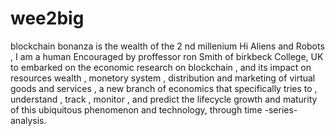 # wee2big
blockchain  bonanza is the  wealth   of  the 2 nd  millenium
Hi  Aliens  and  Robots  ,  I  am  a human Encouraged  by  proffessor  ron  Smith  of  birkbeck  College,  UK  to    embarked  on  the  economic  research  on  blockchain  ,  and its  impact  on resources  wealth , monetory  system  , distribution  and  marketing  of  virtual  goods  and  services  , a new  branch  of  economics  that  specifically  tries  to , understand  , track , monitor  , and  predict  the  lifecycle   growth  and  maturity  of  this  ubiquitous  phenomenon and technology,  through  time -series-analysis.

